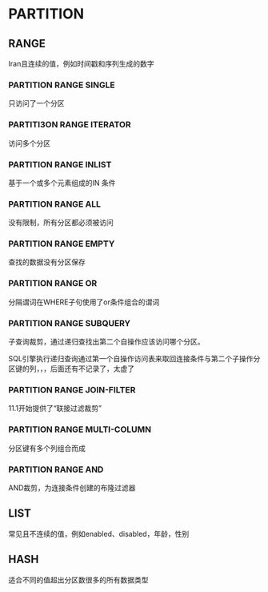 # PARTITION

## RANGE

Iran且连续的值，例如时间戳和序列生成的数字

### PARTITION RANGE SINGLE

只访问了一个分区

### PARTITI3ON RANGE ITERATOR

访问多个分区

### PARTITION RANGE INLIST

基于一个或多个元素组成的IN 条件

### PARTITION RANGE ALL

没有限制，所有分区都必须被访问

### PARTITION RANGE EMPTY

查找的数据没有分区保存

### PARTITION RANGE OR

分隔谓词在WHERE子句使用了or条件组合的谓词

### PARTITION RANGE SUBQUERY

子查询裁剪，通过递归查找出第二个自操作应该访问哪个分区。

SQL引擎执行递归查询通过第一个自操作访问表来取回连接条件与第二个子操作分区键的列，，，后面还有不记录了，太虚了

### PARTITION RANGE JOIN-FILTER

11.1开始提供了“联接过滤裁剪”

### PARTITION RANGE MULTI-COLUMN

分区键有多个列组合而成

### PARTITION RANGE AND

AND裁剪，为连接条件创建的布隆过滤器

## LIST

常见且不连续的值，例如enabled、disabled，年龄，性别

## HASH

适合不同的值超出分区数很多的所有数据类型